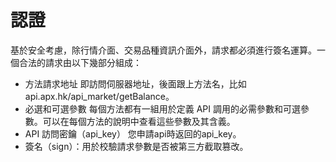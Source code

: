 # 認證

基於安全考慮，除行情介面、交易品種資訊介面外，請求都必須進行簽名運算。一個合法的請求由以下幾部分組成：

*   方法請求地址 即訪問伺服器地址，後面跟上方法名，比如api.apx.hk/api_market/getBalance。
*   必選和可選參數 每個方法都有一組用於定義 API 調用的必需參數和可選參數。可以在每個方法的說明中查看這些參數及其含義。
*   API 訪問密鑰（api_key） 您申請api時返回的api_key。
*   簽名（sign）：用於校驗請求參數是否被第三方截取篡改。

